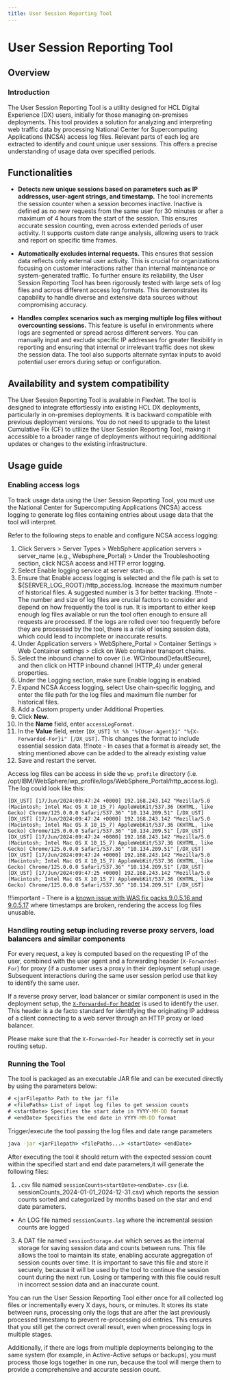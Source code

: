 ```yaml
---
title: User Session Reporting Tool
---
```

# User Session Reporting Tool

## Overview

### Introduction

The User Session Reporting Tool is a utility designed for HCL Digital Experience (DX) users, initially for those managing on-premises deployments. This tool provides a solution for analyzing and interpreting web traffic data by processing National Center for Supercomputing Applications (NCSA) access log files. Relevant parts of each log are extracted to identify and count unique user sessions. This offers a precise understanding of usage data over specified periods.

## Functionalities

- **Detects new unique sessions based on parameters such as IP addresses, user-agent strings, and timestamp.** The tool increments the session counter when a session becomes inactive. Inactive is defined as no new requests from the same user for 30 minutes or after a maximum of 4 hours from the start of the session. This ensures accurate session counting, even across extended periods of user activity. It supports custom date range analysis, allowing users to track and report on specific time frames. 

- **Automatically excludes internal requests.** This ensures that session data reflects only external user activity. This is crucial for organizations focusing on customer interactions rather than internal maintenance or system-generated traffic. To further ensure its reliability, the User Session Reporting Tool has been rigorously tested with large sets of log files and across different access log formats. This demonstrates its capability to handle diverse and extensive data sources without compromising accuracy.

- **Handles complex scenarios such as merging multiple log files without overcounting sessions.** This feature is useful in environments where logs are segmented or spread across different servers. You can manually input and exclude specific IP addresses for greater flexibility in reporting and ensuring that internal or irrelevant traffic does not skew the session data. The tool also supports alternate syntax inputs to avoid potential user errors during setup or configuration.

## Availability and system compatibility

 The User Session Reporting Tool is available in FlexNet. The tool is designed to integrate effortlessly into existing HCL DX deployments, particularly in on-premises deployments. It is backward compatible with previous deployment versions. You do not need to upgrade to the latest Cumulative Fix (CF) to utilize the User Session Reporting Tool, making it accessible to a broader range of deployments without requiring additional updates or changes to the existing infrastructure.

## Usage guide

### Enabling access logs

To track usage data using the User Session Reporting Tool, you must use the National Center for Supercomputing Applications (NCSA) access logging to generate log files containing entries about usage data that the tool will interpret.

Refer to the following steps to enable and configure NCSA access logging:

1. Click Servers > Server Types > WebSphere application servers > server_name (e.g., Websphere_Portal) > Under the Troubleshooting section, click NCSA access and HTTP error logging.
2. Select Enable logging service at server start-up.
3. Ensure that Enable access logging is selected and the file path is set to ${SERVER_LOG_ROOT}/http_access.log. Increase the maximum number of historical files. A suggested number is 3 for better tracking.
!!!note
        -   The number and size of log files are crucial factors to consider and depend on how frequently the tool is run. It is important to either keep enough log files available or run the tool often enough to ensure all requests are processed. If the logs are rolled over too frequently before they are processed by the tool, there is a risk of losing session data, which could lead to incomplete or inaccurate results.
4. Under Application servers > WebSphere_Portal > Container Settings > Web Container settings > click on Web container transport chains.
5. Select the inbound channel to cover (i.e. WCInboundDefaultSecure), and then click on HTTP inbound channel (HTTP_4) under general properties.
6. Under the Logging section, make sure Enable logging is enabled.
7. Expand NCSA Access logging, select Use chain-specific logging, and enter the file path for the log files and maximum file number for historical files.
8. Add a Custom property under Additional Properties.
1. Click **New**. 
2. In the **Name** field, enter `accessLogFormat`.
3. In the **Value** field, enter `[DX_UST] %t %h "%{User-Agent}i" "%{X-Forwarded-For}i" [/DX_UST]`.
         This changes the format to include essential session data.
!!!note
        -   In cases that a format is already set, the string mentioned above can be added to the already existing value
10. Save and restart the server.


Access log files can be access in side the `wp_profile` directory (i.e. /opt/IBM/WebSphere/wp_profile/logs/WebSphere_Portal/http_access.log). The log could look like this:

```
[DX_UST] [17/Jun/2024:09:47:24 +0000] 192.168.243.142 "Mozilla/5.0 (Macintosh; Intel Mac OS X 10_15_7) AppleWebKit/537.36 (KHTML, like Gecko) Chrome/125.0.0.0 Safari/537.36" "10.134.209.51" [/DX_UST]
[DX_UST] [17/Jun/2024:09:47:24 +0000] 192.168.243.142 "Mozilla/5.0 (Macintosh; Intel Mac OS X 10_15_7) AppleWebKit/537.36 (KHTML, like Gecko) Chrome/125.0.0.0 Safari/537.36" "10.134.209.51" [/DX_UST]
[DX_UST] [17/Jun/2024:09:47:24 +0000] 192.168.243.142 "Mozilla/5.0 (Macintosh; Intel Mac OS X 10_15_7) AppleWebKit/537.36 (KHTML, like Gecko) Chrome/125.0.0.0 Safari/537.36" "10.134.209.51" [/DX_UST]
[DX_UST] [17/Jun/2024:09:47:24 +0000] 192.168.243.142 "Mozilla/5.0 (Macintosh; Intel Mac OS X 10_15_7) AppleWebKit/537.36 (KHTML, like Gecko) Chrome/125.0.0.0 Safari/537.36" "10.134.209.51" [/DX_UST]
[DX_UST] [17/Jun/2024:09:47:25 +0000] 192.168.243.142 "Mozilla/5.0 (Macintosh; Intel Mac OS X 10_15_7) AppleWebKit/537.36 (KHTML, like Gecko) Chrome/125.0.0.0 Safari/537.36" "10.134.209.51" [/DX_UST]
```

!!!important
        -   There is a [known issue with WAS fix packs 9.0.5.16 and 9.0.5.17](https://www.ibm.com/docs/en/was/9.0.5?topic=application-enabling-access-logging) where timestamps are broken, rendering the access log files unusable.

### Handling routing setup including reverse proxy servers, load balancers and similar components

For every request, a key is computed based on the requesting IP of the user, combined with the user agent and a forwarding header (`X-Forwarded-For`) for proxy (if a customer uses a proxy in their deployment setup) usage. Subsequent interactions during the same user session period use that key to identify the same user.

If a reverse proxy server, load balancer or similar component is used in the deployment setup, the [`X-Forwarded-For` header](https://developer.mozilla.org/en-US/docs/Web/HTTP/Headers/X-Forwarded-For) is used to identify the user. This header is a de facto standard for identifying the originating IP address of a client connecting to a web server through an HTTP proxy or load balancer. 

Please make sure that the `X-Forwarded-For` header is correctly set in your routing setup.

### Running the Tool

The tool is packaged as an executable JAR file and can be executed directly by using the parameters below:

```cmd
# <jarFilepath> Path to the jar file
# <filePaths> List of input log files to get session counts
# <startDate> Specifies the start date in YYYY-MM-DD format
# <endDate> Specifies the end date in YYYY-MM-DD format
```

Trigger/execute the tool passing the log files and date range parameters

```cmd
java -jar <jarFilepath> <filePaths...> <startDate> <endDate>
```

After executing the tool it should return with the expected session count within the specified start and end date parameters,it will generate the following files:

1. `.csv` file named  `sessionCounts<startDate><endDate>.csv` (i.e. sessionCounts_2024-01-01_2024-12-31.csv) which reports the session counts sorted and categorized by months based on the star and end date parameters.
- An LOG file named `sessionCounts.log` where the incremental session counts are logged
3. A DAT file named `sessionStorage.dat` which serves as the internal storage for saving session data and counts between runs. This file allows the tool to maintain its state, enabling accurate aggregation of session counts over time. It is important to save this file and store it securely, because it will be used by the tool to continue the session count during the next run. Losing or tampering with this file could result in incorrect session data and an inaccurate count.

You can run the User Session Reporting Tool either once for all collected log files or incrementally every X days, hours, or minutes. It stores its state between runs, processing only the logs that are after the last previously processed timestamp to prevent re-processing old entries. This ensures that you still get the correct overall result, even when processing logs in multiple stages. 

Additionally, if there are logs from multiple deployments belonging to the same system (for example, in Active-Active setups or backups), you must process those logs together in one run, because the tool will merge them to provide a comprehensive and accurate session count.

